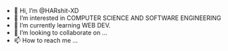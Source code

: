 - 👋 Hi, I’m @HARshit-XD
- 👀 I’m interested in COMPUTER SCIENCE AND SOFTWARE ENGINEERING
- 🌱 I’m currently learning WEB DEV.
- 💞️ I’m looking to collaborate on ...
- 📫 How to reach me ...

<!---
HARshit-XD/HARshit-XD is a ✨ special ✨ repository because its `README.md` (this file) appears on your GitHub profile.
You can click the Preview link to take a look at your changes.
--->
